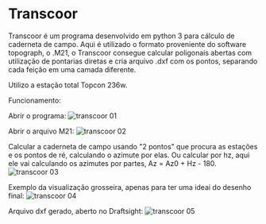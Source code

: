 # Transcoor
Transcoor é um programa desenvolvido em python 3 para cálculo de caderneta de campo. Aqui é utilizado o formato proveniente do software topograph, o .M21, o Transcoor consegue calcular poligonais abertas com utilização de pontarias diretas e cria arquivo .dxf com os pontos, separando cada feição em uma camada diferente.

Utilizo a estação total Topcon 236w.

Funcionamento:

Abrir o programa:
![transcoor 01](https://user-images.githubusercontent.com/995209/61579167-0f6d7400-aad8-11e9-8afb-6d721e274ca6.png)

Abrir o arquivo M21:
![transcoor 02](https://user-images.githubusercontent.com/995209/61579166-0ed4dd80-aad8-11e9-9bdb-7ae621362b60.png)

Calcular a caderneta de campo usando "2 pontos" que procura as estações e os pontos de ré, calculando o azimute por elas. Ou calcular por hz, aqui ele vai calculando os azimutes por partes, Az = Az0 + Hz - 180.
![transcoor 03](https://user-images.githubusercontent.com/995209/61579165-0ed4dd80-aad8-11e9-8a03-43819a2b9d40.png)

Exemplo da visualização grosseira, apenas para ter uma ideai do desenho final:
![transcoor 04](https://user-images.githubusercontent.com/995209/61579164-0ed4dd80-aad8-11e9-89b7-47e1ff1e14a3.png)

Arquivo dxf gerado, aberto no Draftsight:
![transcoor 05](https://user-images.githubusercontent.com/995209/61579163-0ed4dd80-aad8-11e9-9570-f8c913f3c126.png)
